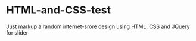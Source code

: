 # HTML-and-CSS-test

Just markup a random internet-srore design using HTML, CSS and JQuery for slider
